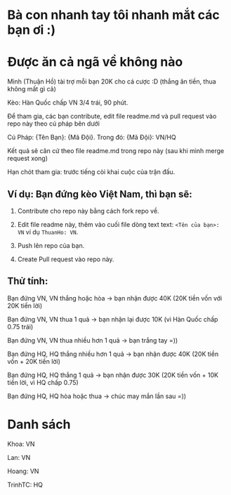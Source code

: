 ﻿# Bà con nhanh tay tôi nhanh mắt các bạn ơi :) 
# Được ăn cả ngã về không nào

Mình (Thuận Hồ) tài trợ mỗi bạn 20K cho cá cược :D (thắng ăn tiền, thua không mất gì cả)

Kèo: Hàn Quốc chấp VN 3/4 trái, 90 phút.

Để tham gia, các bạn contribute, edit file readme.md và pull request vào repo này theo cú pháp bên dưới

Cú Pháp: {Tên Bạn}: {Mã Đội}. Trong đó: {Mã Đội}: VN/HQ

Kết quả sẽ căn cứ theo file readme.md trong repo này (sau khi mình merge request xong)

Hạn chót tham gia: trước tiếng còi khai cuộc của trận đấu.

## Ví dụ: Bạn đứng kèo Việt Nam, thì bạn sẽ:

1. Contribute cho repo này bằng cách fork repo về.

2. Edit file readme này, thêm vào cuối file dòng text text: `<Tên của bạn>: VN` ví dụ `ThuanHo: VN`.

3. Push lên repo của bạn.

4. Create Pull request vào repo này.

## Thử tính:

Bạn đứng VN, VN thắng hoặc hòa -> bạn nhận được 40K (20K tiền vốn với 20K tiền lời)

Bạn đứng VN, VN thua 1 quả -> bạn nhận lại được 10K (vì Hàn Quốc chấp 0.75 trái)

Bạn đứng VN, VN thua nhiều hơn 1 quả -> bạn trắng tay =))


Bạn đứng HQ, HQ thắng nhiều hơn 1 quả -> bạn nhận được 40K (20K tiền vốn + 20K tiền lời)

Bạn đứng HQ, HQ thắng 1 quả -> bạn nhận được 30K (20K tiền vốn + 10K tiền lời, vì HQ chấp 0.75)

Bạn đứng HQ, HQ hòa hoặc thua -> chúc may mắn lần sau =))

# Danh sách

Khoa: VN

Lan: VN

Hoang: VN

TrinhTC: HQ